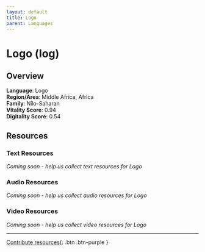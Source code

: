 ```yaml
---
layout: default
title: Logo
parent: Languages
---
```


# Logo (log)

## Overview

**Language**: Logo  
**Region/Area**: Middle Africa, Africa  
**Family**: Nilo-Saharan  
**Vitality Score**: 0.94  
**Digitality Score**: 0.54  

## Resources

### Text Resources
*Coming soon - help us collect text resources for Logo*

### Audio Resources
*Coming soon - help us collect audio resources for Logo*

### Video Resources
*Coming soon - help us collect video resources for Logo*

---

[Contribute resources](https://fairtrain.github.io/){: .btn .btn-purple }
